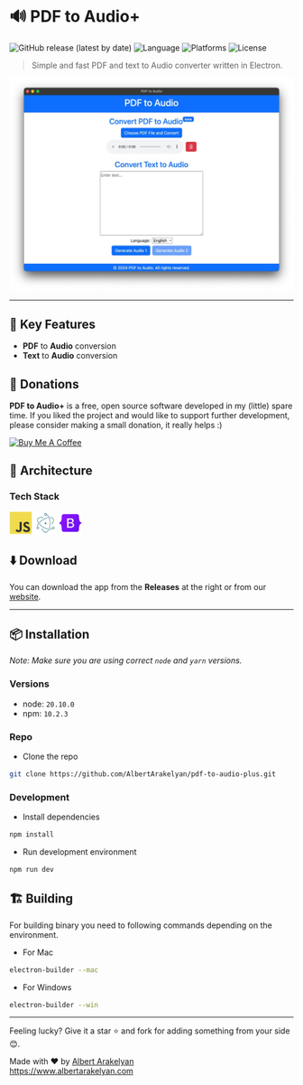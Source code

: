 # 🔊 PDF to Audio+

![GitHub release (latest by date)](https://img.shields.io/github/v/release/AlbertArakelyan/pdf-to-audio-plus)
![Language](https://img.shields.io/badge/language-javascript%2C%20electron-blue)
![Platforms](https://img.shields.io/badge/platforms-Mac%2C%20Windows-blue)
![License](https://img.shields.io/github/license/AlbertArakelyan/pdf-to-audio-plus)

> Simple and fast PDF and text to Audio converter written in Electron.

![Screenshot](./assets/images/screenshot.jpeg)

---

## 🔑 Key Features

- **PDF** to **Audio** conversion
- **Text** to **Audio** conversion

## 🙏 Donations

**PDF to Audio+** is a free, open source software developed in my (little) spare time. If you liked the project and would like to support further development, please consider making a small donation, it really helps :)

<a href="https://www.buymeacoffee.com/albertarakelyan" target="_blank"><img src="https://cdn.buymeacoffee.com/buttons/v2/default-yellow.png" alt="Buy Me A Coffee" style="width: 108px !important;"></a>

## 🏰 Architecture

### Tech Stack

<div>
<img src="https://github.com/devicons/devicon/blob/master/icons/javascript/javascript-original.svg" width="40" height="40" title="Javascript" alt="Javascript">
<img src="https://github.com/devicons/devicon/blob/master/icons/electron/electron-original.svg" width="40" height="40" title="Electron" alt="Electron">
<img src="https://github.com/devicons/devicon/blob/master/icons/bootstrap/bootstrap-original.svg" width="40" height="40" title="Bootstrap" alt="Bootstrap">
</div>

## ⬇️ Download
You can download the app from the **Releases** at the right or from our [website](https://albertarakelyan.com).

---

## 📦 Installation
_Note: Make sure you are using correct `node` and `yarn` versions._

### Versions
- node: `20.10.0`
- npm: `10.2.3`

### Repo
- Clone the repo
```bash
git clone https://github.com/AlbertArakelyan/pdf-to-audio-plus.git
```

### Development
- Install dependencies
```bash
npm install
```
- Run development environment
```bash
npm run dev
```

## 🏗️ Building
For building binary you need to following commands depending on the environment.
- For Mac
```bash
electron-builder --mac
```
- For Windows
```bash
electron-builder --win
```

---

Feeling lucky? Give it a star ⭐ and fork for adding something from your side 😊.

Made with ❤️ by [Albert Arakelyan](https://github.com/AlbertArakelyan) <br>
https://www.albertarakelyan.com
